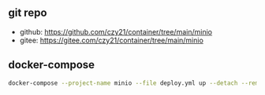 ## git repo
  - github: https://github.com/czy21/container/tree/main/minio
  - gitee: https://gitee.com/czy21/container/tree/main/minio
## docker-compose
```bash
docker-compose --project-name minio --file deploy.yml up --detach --remove-orphans
```